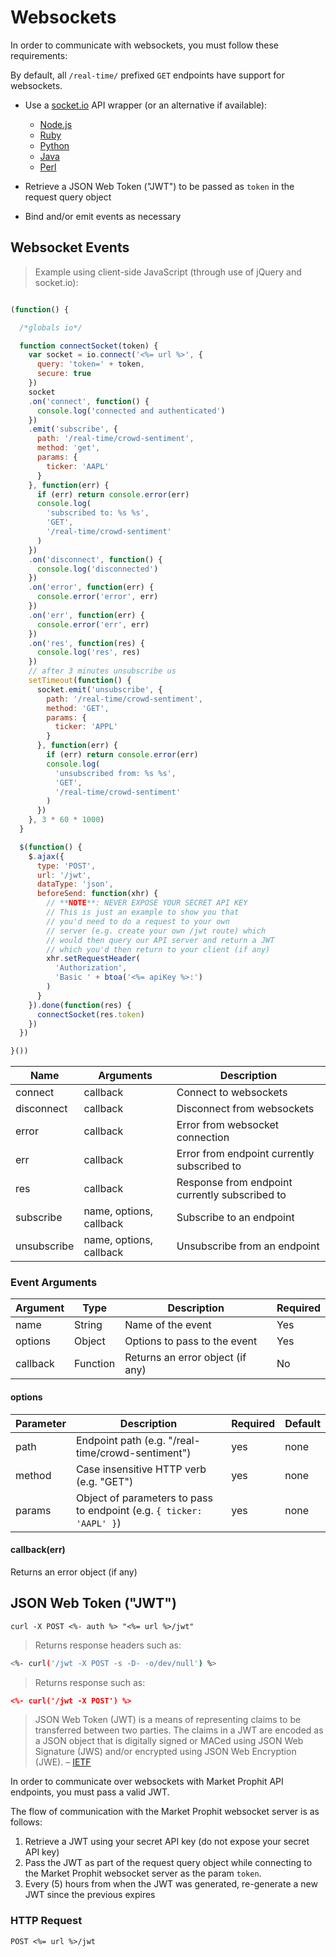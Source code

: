 
# Websockets

In order to communicate with websockets, you must follow these requirements:

By default, all `/real-time/` prefixed `GET` endpoints have support for websockets.

* Use a [socket.io](http://socket.io) API wrapper (or an alternative if available):

  - [Node.js](https://github.com/Automattic/socket.io-client)
  - [Ruby](https://github.com/lyondhill/socket.io-ruby-client)
  - [Python](https://pypi.python.org/pypi/socketIO-client)
  - [Java](https://github.com/Gottox/socket.io-java-client)
  - [Perl](https://metacpan.org/pod/AnyEvent::PocketIO::Client)

* Retrieve a JSON Web Token ("JWT") to be passed as `token` in the request query object

* Bind and/or emit events as necessary


## Websocket Events

> Example using client-side JavaScript (through use of jQuery and socket.io):

```js

(function() {

  /*globals io*/

  function connectSocket(token) {
    var socket = io.connect('<%= url %>', {
      query: 'token=' + token,
      secure: true
    })
    socket
    .on('connect', function() {
      console.log('connected and authenticated')
    })
    .emit('subscribe', {
      path: '/real-time/crowd-sentiment',
      method: 'get',
      params: {
        ticker: 'AAPL'
      }
    }, function(err) {
      if (err) return console.error(err)
      console.log(
        'subscribed to: %s %s',
        'GET',
        '/real-time/crowd-sentiment'
      )
    })
    .on('disconnect', function() {
      console.log('disconnected')
    })
    .on('error', function(err) {
      console.error('error', err)
    })
    .on('err', function(err) {
      console.error('err', err)
    })
    .on('res', function(res) {
      console.log('res', res)
    })
    // after 3 minutes unsubscribe us
    setTimeout(function() {
      socket.emit('unsubscribe', {
        path: '/real-time/crowd-sentiment',
        method: 'GET',
        params: {
          ticker: 'APPL'
        }
      }, function(err) {
        if (err) return console.error(err)
        console.log(
          'unsubscribed from: %s %s',
          'GET',
          '/real-time/crowd-sentiment'
        )
      })
    }, 3 * 60 * 1000)
  }

  $(function() {
    $.ajax({
      type: 'POST',
      url: '/jwt',
      dataType: 'json',
      beforeSend: function(xhr) {
        // **NOTE**: NEVER EXPOSE YOUR SECRET API KEY
        // This is just an example to show you that
        // you'd need to do a request to your own
        // server (e.g. create your own /jwt route) which
        // would then query our API server and return a JWT
        // which you'd then return to your client (if any)
        xhr.setRequestHeader(
          'Authorization',
          'Basic ' + btoa('<%= apiKey %>:')
        )
      }
    }).done(function(res) {
      connectSocket(res.token)
    })
  })

}())
```

Name | Arguments | Description
---- | --------- | -----------
connect | callback | Connect to websockets
disconnect | callback | Disconnect from websockets
error | callback | Error from websocket connection
err | callback | Error from endpoint currently subscribed to
res | callback | Response from endpoint currently subscribed to
subscribe | name, options, callback | Subscribe to an endpoint
unsubscribe | name, options, callback | Unsubscribe from an endpoint

### Event Arguments

Argument | Type | Description | Required
-------- | ---- | ----------- | --------
name | String | Name of the event | Yes
options | Object | Options to pass to the event | Yes
callback | Function | Returns an error object (if any) | No

#### options

Parameter | Description | Required | Default
--------- | ----------- | -------- | -------
path | Endpoint path (e.g. "/real-time/crowd-sentiment") | yes | none
method | Case insensitive HTTP verb (e.g. "GET") | yes | none
params | Object of parameters to pass to endpoint (e.g. `{ ticker: 'AAPL' }`) | yes | none


#### callback(err)

Returns an error object (if any)

## JSON Web Token ("JWT")

```shell
curl -X POST <%- auth %> "<%= url %>/jwt"
```

> Returns response headers such as:

```bash
<%- curl('/jwt -X POST -s -D- -o/dev/null') %>
```

> Returns response such as:

```json
<%- curl('/jwt -X POST') %>
```

>  JSON Web Token (JWT) is a means of representing claims to be transferred between two parties.  The claims in a JWT are encoded as a JSON object that is digitally signed or MACed using JSON Web Signature (JWS) and/or encrypted using JSON Web Encryption (JWE). &ndash; [IETF][ietf]

In order to communicate over websockets with Market Prophit API endpoints, you must pass a valid JWT.

The flow of communication with the Market Prophit websocket server is as follows:

1. Retrieve a JWT using your secret API key (do not expose your secret API key)
2. Pass the JWT as part of the request query object while connecting to the Market Prophit websocket server as the param `token`.
3. Every (5) hours from when the JWT was generated, re-generate a new JWT since the previous expires

[ietf]: http://tools.ietf.org/html/draft-jones-json-web-token-10

### HTTP Request

`POST <%= url %>/jwt`
